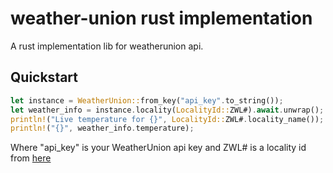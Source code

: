 # weather-union rust implementation
A rust implementation lib for weatherunion api.
## Quickstart
```rust
let instance = WeatherUnion::from_key("api_key".to_string());
let weather_info = instance.locality(LocalityId::ZWL#).await.unwrap();
println!("Live temperature for {}", LocalityId::ZWL#.locality_name());
println!("{}", weather_info.temperature);
```
Where "api_key" is your WeatherUnion api key and ZWL# is a locality id from [here](https://github.com/croyla/weather-union-rs/blob/master/localities.txt)